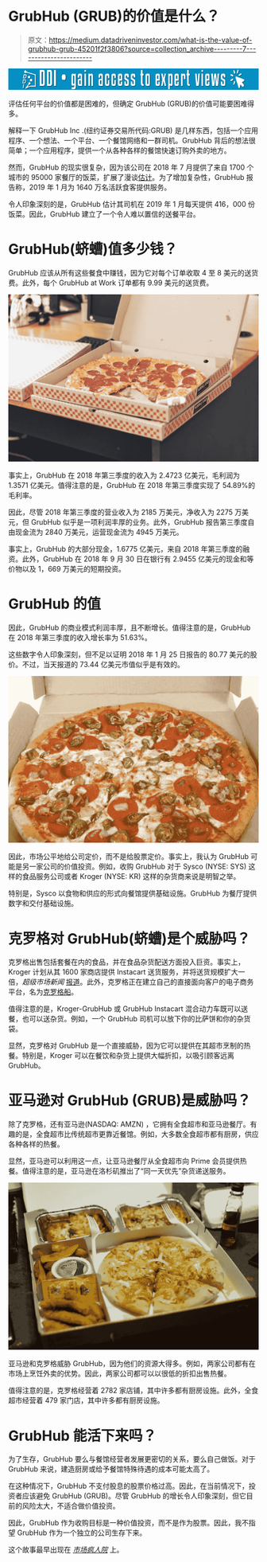 # GrubHub (GRUB)的价值是什么？

> 原文：<https://medium.datadriveninvestor.com/what-is-the-value-of-grubhub-grub-45201f2f3806?source=collection_archive---------7----------------------->

[![](img/603795cd1ae2bb67dfa11effb18bbfe3.png)](http://www.track.datadriveninvestor.com/1B9E)

评估任何平台的价值都是困难的，但确定 GrubHub (GRUB)的价值可能要困难得多。

解释一下 GrubHub Inc .(纽约证券交易所代码:GRUB) 是几样东西，包括一个应用程序、一个想法、一个平台、一个餐馆网络和一群司机。GrubHub 背后的想法很简单；一个应用程序，提供一个从各种各样的餐馆快速订购外卖的地方。

然而，GrubHub 的现实很复杂，因为该公司在 2018 年 7 月提供了来自 1700 个城市的 95000 家餐厅的饭菜，扩展了漫谈[估计](https://expandedramblings.com/index.php/grubhub-facts-statistics/)。为了增加复杂性，GrubHub 报告称，2019 年 1 月为 1640 万名活跃食客提供服务。

令人印象深刻的是，GrubHub 估计其司机在 2019 年 1 月每天提供 416，000 份饭菜。因此，GrubHub 建立了一个令人难以置信的送餐平台。

# **GrubHub(蛴螬)值多少钱？**

GrubHub 应该从所有这些餐食中赚钱，因为它对每个订单收取 4 至 8 美元的送货费。此外，每个 GrubHub at Work 订单都有 9.99 美元的送货费。

![](img/0452d6914fa5777409e81868d67a08d4.png)

事实上，GrubHub 在 2018 年第三季度的收入为 2.4723 亿美元，毛利润为 1.3571 亿美元。值得注意的是，GrubHub 在 2018 年第三季度实现了 54.89%的毛利率。

因此，尽管 2018 年第三季度的营业收入为 2185 万美元，净收入为 2275 万美元，但 GrubHub 似乎是一项利润丰厚的业务。此外，GrubHub 报告第三季度自由现金流为 2840 万美元，运营现金流为 4945 万美元。

事实上，GrubHub 的大部分现金，1.6775 亿美元，来自 2018 年第三季度的融资。此外，GrubHub 在 2018 年 9 月 30 日在银行有 2.9455 亿美元的现金和等价物以及 1，669 万美元的短期投资。

# **GrubHub 的值**

因此，GrubHub 的商业模式利润丰厚，且不断增长。值得注意的是，GrubHub 在 2018 年第三季度的收入增长率为 51.63%。

这些数字令人印象深刻，但不足以证明 2018 年 1 月 25 日报告的 80.77 美元的股价。不过，当天报道的 73.44 亿美元市值似乎是有效的。

![](img/69f3d626ff03fe7a02633e988fd4ea62.png)

因此，市场公平地给公司定价，而不是给股票定价。事实上，我认为 GrubHub 可能是另一家公司的价值投资。例如，收购 GrubHub 对于 Sysco (NYSE: SYS) 这样的食品服务公司或者 Kroger (NYSE: KR) 这样的杂货商来说是明智之举。

特别是，Sysco 以食物和供应的形式向餐馆提供基础设施。GrubHub 为餐厅提供数字和交付基础设施。

# 克罗格对 GrubHub(蛴螬)是个威胁吗？

克罗格出售包括套餐在内的食品，并在食品杂货配送方面投入巨资。事实上，Kroger 计划从其 1600 家商店提供 Instacart 送货服务，并将送货规模扩大一倍，*超级市场新闻* [报道](https://www.supermarketnews.com/online-retail/kroger-plans-major-expansion-instacart)。此外，克罗格正在建立自己的直接面向客户的电子商务平台，名为[克罗格船](https://www.supermarketnews.com/online-retail/kroger-unveils-its-own-online-grocery-delivery-service)。

值得注意的是，Kroger-GrubHub 或 GrubHub Instacart 混合动力车既可以送餐，也可以送杂货。例如，一个 GrubHub 司机可以放下你的比萨饼和你的杂货袋。

显然，克罗格对 GrubHub 是一个直接威胁，因为它可以提供在其超市烹制的热餐。特别是，Kroger 可以在餐饮和杂货上提供大幅折扣，以吸引顾客远离 GrubHub。

# **亚马逊对 GrubHub (GRUB)是威胁吗？**

除了克罗格，还有亚马逊(NASDAQ: AMZN) ，它拥有全食超市和亚马逊餐厅。有趣的是，全食超市比传统超市更靠近餐馆。例如，大多数全食超市都有厨房，供应各种各样的热餐。

显然，亚马逊可以利用这一点，让亚马逊餐厅从全食超市向 Prime 会员提供热餐。值得注意的是，亚马逊在洛杉矶推出了“同一天优先”杂货递送服务。

![](img/9fb0cecc8efa774a13e7e9c2558c751e.png)

亚马逊和克罗格威胁 GrubHub，因为他们的资源大得多。例如，两家公司都有在市场上烹饪外卖的优势。因此，两家公司都可以以很低的折扣出售热餐。

值得注意的是，克罗格经营着 2782 家店铺，其中许多都有厨房设施。此外，全食超市经营着 479 家门店，其中许多都有厨房设施。

# **GrubHub 能活下来吗？**

为了生存，GrubHub 要么与餐馆经营者发展更密切的关系，要么自己做饭。对于 GrubHub 来说，建造厨房或给予餐馆特殊待遇的成本可能太高了。

在这种情况下，GrubHub 不支付股息的股票价格过高。因此，在当前情况下，投资者应该避免 GrubHub (GRUB)。尽管 GrubHub 的增长令人印象深刻，但它目前的风险太大，不适合做价值投资。

因此，GrubHub 作为收购目标是一种价值投资，而不是作为股票。因此，我不指望 GrubHub 作为一个独立的公司生存下来。

这个故事最早出现在 [*市场疯人院*](https://marketmadhouse.com/) 上。